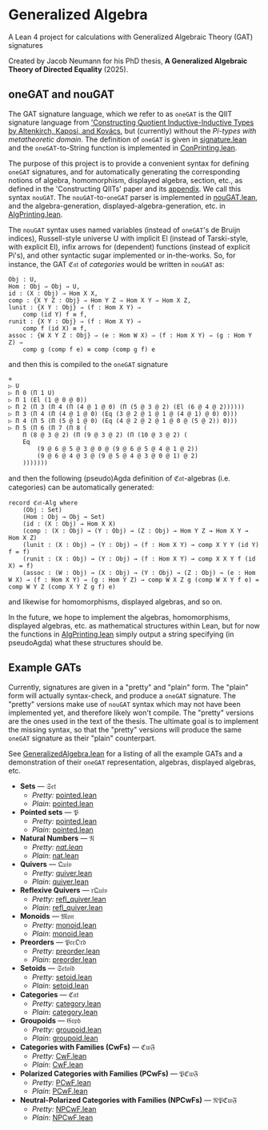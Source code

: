 
# Generalized Algebra

A Lean 4 project for calculations with Generalized Algebraic Theory (GAT) signatures

Created by Jacob Neumann for his PhD thesis, **A Generalized Algebraic Theory of Directed Equality** (2025).

## oneGAT and nouGAT

The GAT signature language, which we refer to as `oneGAT` is the QIIT signature language from ['Constructing Quotient Inductive-Inductive Types by Altenkirch, Kaposi, and Kovács](https://dl.acm.org/doi/abs/10.1145/3290315), but (currently) without the *Pi-types with metatheoretic domain*. The definition of `oneGAT` is given in [signature.lean](GeneralizedAlgebra/signature.lean) and the `oneGAT`-to-String function is implemented in [ConPrinting.lean](GeneralizedAlgebra/ConPrinting.lean).

The purpose of this project is to provide a convenient syntax for defining `oneGAT` signatures, and for automatically generating the corresponding notions of algebra, homomorphism, displayed algebra, section, etc., as defined in the 'Constructing QIITs' paper and its [appendix](https://bitbucket.org/akaposi/finitaryqiit/raw/master/appendix.pdf). We call this syntax `nouGAT`. The `nouGAT`-to-`oneGAT` parser is implemented in [nouGAT.lean](GeneralizedAlgebra/nouGAT.lean), and the algebra-generation, displayed-algebra-generation, etc. in [AlgPrinting.lean](GeneralizedAlgebra/AlgPrinting.lean).

The `nouGAT` syntax uses named variables (instead of `oneGAT`'s de Bruijn indices), Russell-style universe U with implicit El (instead of Tarski-style, with explicit El), infix arrows for (dependent) functions (instead of explicit Pi's), and other syntactic sugar implemented or in-the-works. So, for instance, the GAT ℭ𝔞𝔱 of *categories* would be written in `nouGAT` as:
```
Obj : U,
Hom : Obj ⇒ Obj ⇒ U,
id : (X : Obj) ⇒ Hom X X,
comp : {X Y Z : Obj} ⇒ Hom Y Z ⇒ Hom X Y ⇒ Hom X Z,
lunit : {X Y : Obj} ⇒ (f : Hom X Y) ⇒
    comp (id Y) f ≡ f,
runit : {X Y : Obj} ⇒ (f : Hom X Y) ⇒
    comp f (id X) ≡ f,
assoc : {W X Y Z : Obj} ⇒ (e : Hom W X) ⇒ (f : Hom X Y) ⇒ (g : Hom Y Z) ⇒
    comp g (comp f e) ≡ comp (comp g f) e
```
and then this is compiled to the `oneGAT` signature
```
⋄ 
▷ U 
▷ Π 0 (Π 1 U) 
▷ Π 1 (El (1 @ 0 @ 0)) 
▷ Π 2 (Π 3 (Π 4 (Π (4 @ 1 @ 0) (Π (5 @ 3 @ 2) (El (6 @ 4 @ 2)))))) 
▷ Π 3 (Π 4 (Π (4 @ 1 @ 0) (Eq (3 @ 2 @ 1 @ 1 @ (4 @ 1) @ 0) 0))) 
▷ Π 4 (Π 5 (Π (5 @ 1 @ 0) (Eq (4 @ 2 @ 2 @ 1 @ 0 @ (5 @ 2)) 0))) 
▷ Π 5 (Π 6 (Π 7 (Π 8 (
    Π (8 @ 3 @ 2) (Π (9 @ 3 @ 2) (Π (10 @ 3 @ 2) (
    Eq 
        (9 @ 6 @ 5 @ 3 @ 0 @ (9 @ 6 @ 5 @ 4 @ 1 @ 2)) 
        (9 @ 6 @ 4 @ 3 @ (9 @ 5 @ 4 @ 3 @ 0 @ 1) @ 2)
    )))))))
```
and then the following (pseudo)Agda definition of ℭ𝔞𝔱-algebras (i.e. categories) can be automatically generated:
```
record ℭ𝔞𝔱-Alg where
    (Obj : Set)
    (Hom : Obj → Obj → Set)
    (id : (X : Obj) → Hom X X)
    (comp : (X : Obj) → (Y : Obj) → (Z : Obj) → Hom Y Z → Hom X Y → Hom X Z)
    (lunit : (X : Obj) → (Y : Obj) → (f : Hom X Y) → comp X Y Y (id Y) f = f)
    (runit : (X : Obj) → (Y : Obj) → (f : Hom X Y) → comp X X Y f (id X) = f)
    (assoc : (W : Obj) → (X : Obj) → (Y : Obj) → (Z : Obj) → (e : Hom W X) → (f : Hom X Y) → (g : Hom Y Z) → comp W X Z g (comp W X Y f e) = comp W Y Z (comp X Y Z g f) e)
```
and likewise for homomorphisms, displayed algebras, and so on.

In the future, we hope to implement the algebras, homomorphisms, displayed algebras, etc. as mathematical structures within Lean, but for now the functions in [AlgPrinting.lean](GeneralizedAlgebra/AlgPrinting.lean) simply output a string specifying (in pseudoAgda) what these structures should be.

## Example GATs

Currently, signatures are given in a "pretty" and "plain" form. The "plain" form will actually syntax-check, and produce a `oneGAT` signature. The "pretty" versions make use of `nouGAT` syntax which may not have been implemented yet, and therefore likely won't compile. The "pretty" versions are the ones used in the text of the thesis. The ultimate goal is to implement the missing syntax, so that the "pretty" versions will produce the same `oneGAT` signature as their "plain" counterpart.

See [GeneralizedAlgebra.lean](GeneralizedAlgebra.lean) for a listing of all the example GATs and a demonstration of their `oneGAT` representation, algebras, displayed algebras, etc.

- **Sets** — 𝔖𝔢𝔱
    - *Pretty:* [pointed.lean](GeneralizedAlgebra/pretty_signatures/set.lean)
    - *Plain*: [pointed.lean](GeneralizedAlgebra/signatures/set.lean)
- **Pointed sets** — 𝔓
    - *Pretty:* [pointed.lean](GeneralizedAlgebra/pretty_signatures/pointed.lean)
    - *Plain*: [pointed.lean](GeneralizedAlgebra/signatures/pointed.lean)
- **Natural Numbers** — 𝔑
    - *Pretty: [nat.lean](GeneralizedAlgebra/pretty_signatures/nat.lean)*
    - *Plain*: [nat.lean](GeneralizedAlgebra/signatures/nat.lean)
- **Quivers** — 𝔔𝔲𝔦𝔳
    - *Pretty:* [quiver.lean](GeneralizedAlgebra/pretty_signatures/quiver.lean)
    - *Plain*: [quiver.lean](GeneralizedAlgebra/signatures/quiver.lean)
- **Reflexive Quivers** — 𝔯𝔔𝔲𝔦𝔳
    - *Pretty:* [refl_quiver.lean](GeneralizedAlgebra/pretty_signatures/refl_quiver.lean)
    - *Plain*: [refl_quiver.lean](GeneralizedAlgebra/signatures/refl_quiver.lean)
- **Monoids** — 𝔐𝔬𝔫
    - *Pretty:* [monoid.lean](GeneralizedAlgebra/pretty_signatures/monoid.lean)
    - *Plain*: [monoid.lean](GeneralizedAlgebra/signatures/monoid.lean)
- **Preorders** — 𝔓𝔯𝔢𝔒𝔯𝔡
    - *Pretty:* [preorder.lean](GeneralizedAlgebra/pretty_signatures/preorder.lean)
    - *Plain*: [preorder.lean](GeneralizedAlgebra/signatures/preorder.lean)
- **Setoids** — 𝔖𝔢𝔱𝔬𝔦𝔡
    - *Pretty:* [setoid.lean](GeneralizedAlgebra/pretty_signatures/setoid.lean)
    - *Plain*: [setoid.lean](GeneralizedAlgebra/signatures/setoid.lean)
- **Categories** — ℭ𝔞𝔱
    - *Pretty:* [category.lean](GeneralizedAlgebra/pretty_signatures/category.lean)
    - *Plain*: [category.lean](GeneralizedAlgebra/signatures/category.lean)
- **Groupoids** — 𝔊𝔯𝔭𝔡
    - *Pretty:* [groupoid.lean](GeneralizedAlgebra/pretty_signatures/groupoid.lean)
    - *Plain*: [groupoid.lean](GeneralizedAlgebra/signatures/groupoid.lean)
- **Categories with Families (CwFs)** — ℭ𝔴𝔉
    - *Pretty:* [CwF.lean](GeneralizedAlgebra/pretty_signatures/CwF.lean)
    - *Plain*: [CwF.lean](GeneralizedAlgebra/signatures/CwF.lean)
- **Polarized Categories with Families (PCwFs)** — 𝔓ℭ𝔴𝔉
    - *Pretty:* [PCwF.lean](GeneralizedAlgebra/pretty_signatures/PCwF.lean)
    - *Plain*: [PCwF.lean](GeneralizedAlgebra/signatures/PCwF.lean)
- **Neutral-Polarized Categories with Families (NPCwFs)** — 𝔑𝔓ℭ𝔴𝔉
    - *Pretty:* [NPCwF.lean](GeneralizedAlgebra/pretty_signatures/NPCwF.lean)
    - *Plain*: [NPCwF.lean](GeneralizedAlgebra/signatures/NPCwF.lean)